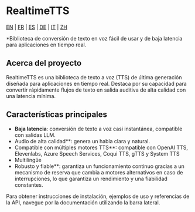 # RealtimeTTS

[EN](../en/index.md) | [FR](../fr/index.md) | [ES](../es/index.md) | [DE](../de/index.md) | [IT](../it/index.md) | [ZH](../zh/index.md)

*Biblioteca de conversión de texto en voz fácil de usar y de baja latencia para aplicaciones en tiempo real.

## Acerca del proyecto

RealtimeTTS es una biblioteca de texto a voz (TTS) de última generación diseñada para aplicaciones en tiempo real. Destaca por su capacidad para convertir rápidamente flujos de texto en salida auditiva de alta calidad con una latencia mínima.

## Características principales

- **Baja latencia**: conversión de texto a voz casi instantánea, compatible con salidas LLM.
- Audio de alta calidad**: genera un habla clara y natural.
- Compatible con múltiples motores TTS**: compatible con OpenAI TTS, Elevenlabs, Azure Speech Services, Coqui TTS, gTTS y System TTS
- Multilingüe
- Robusto y fiable**: garantiza un funcionamiento continuo gracias a un mecanismo de reserva que cambia a motores alternativos en caso de interrupciones, lo que garantiza un rendimiento y una fiabilidad constantes.

Para obtener instrucciones de instalación, ejemplos de uso y referencias de la API, navegue por la documentación utilizando la barra lateral.
